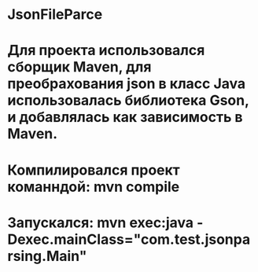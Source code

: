 # JsonFileParce
# Для проекта использовался сборщик Maven, для преобрахования json в класс Java использовалась библиотека Gson, и добавлялась как зависимость в Maven.
# Компилировался проект команндой: mvn compile
# Запускался: mvn exec:java -Dexec.mainClass="com.test.jsonparsing.Main"
